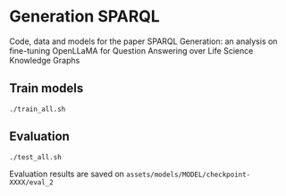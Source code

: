 # Generation SPARQL
Code, data and models for the paper SPARQL Generation: an analysis on fine-tuning OpenLLaMA for Question Answering over Life Science Knowledge Graphs 


## Train models
```
./train_all.sh
```

## Evaluation 
```
./test_all.sh
```
Evaluation results are saved on `assets/models/MODEL/checkpoint-XXXX/eval_2`